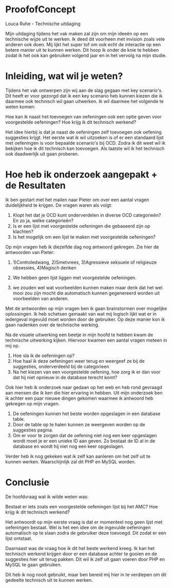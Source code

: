 # ProofofConcept
Louca Ruhe - Technische uitdaging

Mijn uitdaging tijdens het vak maken zal zijn om mijn ideeën op een technische wijze uit te werken. Ik deed dit voorheen met invision zoals vele anderen ook doen. Mij lijkt het super tof om ook echt de interactie op een betere manier uit te kunnen werken. Dit hoop ik onder de knie te hebben zodat ik het ook kan gebruiken volgend jaar en in het vervolg na mijn studie. 


# Inleiding, wat wil je weten?

Tijdens het vak ontwerpen zijn wij aan de slag gegaan met key scenario's. Dit heeft er voor gezorgd dat ik een key scenario heb kunnen kiezen die ik daarmee ook technisch wil gaan uitwerken. Ik wil daarmee het volgende te weten komen:

Hoe kan ik naast het toevoegen van oefeningen ook een optie geven voor voorgestelde oefeningen? Hoe krijg ik dit technisch werkend?

Het idee hierbij is dat je naast de oefeningen zelf toevoegen ook oefening suggesties krijgt. Het eerste wat ik wil uitzoeken is of er een standaard lijst met oefeningen is voor bepaalde scenario's bij OCD. Zodra ik dit weet wil ik bekijken hoe ik dit technisch kan toevoegen. Als laatste wil ik het technisch ook daadwerlijk uit gaan proberen. 

# Hoe heb ik onderzoek aangepakt + de Resultaten

Ik ben gestart met het mailen naar Pieter om over een aantal vragen duidelijkheid te krijgen. De vragen waren als volgt:

1. Klopt het dat je OCD kunt onderverdelen in diverse OCD categorieën? En zo ja, welke categorieën?
2. Is er een lijst met voorgestelde oefeningen die gebaseerd zijn op klachten?
3. Is het mogelijk om een lijst te maken met voorgestelde oefeningen?

Op mijn vragen heb ik diezelfde dag nog antwoord gekregen. Zie hier de antwoorden van Pieter:

1. 1)Controledwang, 2)Smetvrees, 3)Agressieve seksuele of religieuze obsessies, 4)Magisch denken

2. We hebben geen lijst liggen met voorgestelde oefeningen.

3. we zouden wel wat voorbeelden kunnen maken maar denk dat het wel mooi zou zijn mocht die automatisch kunnen gegenereerd worden uit voorbeelden van anderen.

Met de antwoorden op mijn vragen ben ik gaan brainstormen over mogelijke oplossingen. Ik heb schetsen gemaakt van wat mij logisch lijkt wat er in iedergeval ingevuld moet worden door de gebruiker. Op deze manier kon ik gaan nadenken over de technische werking. 

Na de visuele uitwerking een beetje in mijn hoofd te hebben kwam de technische uitwerking kijken. Hiervoor kwamen een aantal vragen meteen in mij op.

1. Hoe sla ik de oefeningen op?
2. Hoe haal ik deze oefeningen weer terug en weergeef ze bij de suggesties, onderverdeeld bij de categorieen 
3. Na het kiezen van een voorgestelde oefening, hoe zorg ik er dan voor dat hij niet opnieuw in de database terecht komt?

Ook hier heb ik onderzoek naar gedaan op het web en heb rond gevraagd aan mensen die ik ken die hier ervaring in hebben. Uit mijn onderzoek ben ik achter een paar nieuwe dingen gekomen waarmee ik antwoord heb gekregen op mijn vragen. 

1. De oefeningen kunnen het beste worden opgeslagen in een database table.
2. Door de table op te halen kunnen ze weergeven worden op de suggesties pagina. 
3. Om er voor te zorgen dat de oefening niet nog een keer opgeslagen wordt moet je er een unieke ID aan geven. Zo bestaat de ID al in de database en wordt hij niet nog een keer opgeslagen.

Verder heb ik nog gekeken wat ik zelf kan aanleren om het zelf uit te kunnen werken. Waarschijnlijk zal dit PHP en MySQL worden.


# Conclusie

De hoofdvraag wat ik wilde weten was: 

Bestaat er iets zoals een voorgestelde oefeningen lijst bij het AMC? Hoe krijg ik dit technisch werkend?

Het antwoordt op mijn eerste vraag is dat er momenteel nog geen lijst met oefeningen bestaat. Wel is het een idee om de ingevulde oefeningen automatisch op te slaan zodra de gebruiker deze toevoegd. Dit zodat er een lijst ontstaat. 

Daarnaast was de vraag hoe ik dit het beste werkend kreeg. Ik kan het technisch werkend krijgen door er een database achter te gooien en de suggesties hier uit terug pakken. Dit wil ik zelf uit gaan voeren door PHP en MySQL te gaan gebruiken. 

Dit heb ik nog nooit gebruikt, maar ben bereid mij hier in te verdiepen om dit gedeelte technisch uit te kunnen werken. 
